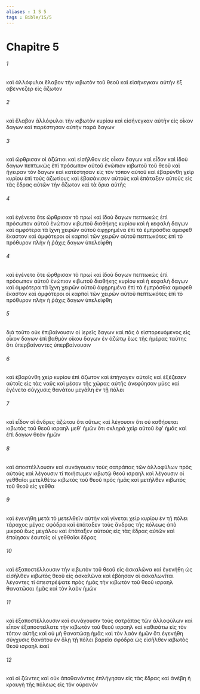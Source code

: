 ```yaml
---
aliases : 1 S 5
tags : Bible/1S/5
---
```


# Chapitre 5

###### 1
καὶ ἀλλόφυλοι ἔλαβον τὴν κιβωτὸν τοῦ θεοῦ καὶ εἰσήνεγκαν αὐτὴν ἐξ αβεννεζερ εἰς ἄζωτον
###### 2
καὶ ἔλαβον ἀλλόφυλοι τὴν κιβωτὸν κυρίου καὶ εἰσήνεγκαν αὐτὴν εἰς οἶκον δαγων καὶ παρέστησαν αὐτὴν παρὰ δαγων
###### 3
καὶ ὤρθρισαν οἱ ἀζώτιοι καὶ εἰσῆλθον εἰς οἶκον δαγων καὶ εἶδον καὶ ἰδοὺ δαγων πεπτωκὼς ἐπὶ πρόσωπον αὐτοῦ ἐνώπιον κιβωτοῦ τοῦ θεοῦ καὶ ἤγειραν τὸν δαγων καὶ κατέστησαν εἰς τὸν τόπον αὐτοῦ καὶ ἐβαρύνθη χεὶρ κυρίου ἐπὶ τοὺς ἀζωτίους καὶ ἐβασάνισεν αὐτοὺς καὶ ἐπάταξεν αὐτοὺς εἰς τὰς ἕδρας αὐτῶν τὴν ἄζωτον καὶ τὰ ὅρια αὐτῆς
###### 4
καὶ ἐγένετο ὅτε ὤρθρισαν τὸ πρωί καὶ ἰδοὺ δαγων πεπτωκὼς ἐπὶ πρόσωπον αὐτοῦ ἐνώπιον κιβωτοῦ διαθήκης κυρίου καὶ ἡ κεφαλὴ δαγων καὶ ἀμφότερα τὰ ἴχνη χειρῶν αὐτοῦ ἀφῃρημένα ἐπὶ τὰ ἐμπρόσθια αμαφεθ ἕκαστον καὶ ἀμφότεροι οἱ καρποὶ τῶν χειρῶν αὐτοῦ πεπτωκότες ἐπὶ τὸ πρόθυρον πλὴν ἡ ῥάχις δαγων ὑπελείφθη
###### 4
καὶ ἐγένετο ὅτε ὤρθρισαν τὸ πρωί καὶ ἰδοὺ δαγων πεπτωκὼς ἐπὶ πρόσωπον αὐτοῦ ἐνώπιον κιβωτοῦ διαθήκης κυρίου καὶ ἡ κεφαλὴ δαγων καὶ ἀμφότερα τὰ ἴχνη χειρῶν αὐτοῦ ἀφῃρημένα ἐπὶ τὰ ἐμπρόσθια αμαφεθ ἕκαστον καὶ ἀμφότεροι οἱ καρποὶ τῶν χειρῶν αὐτοῦ πεπτωκότες ἐπὶ τὸ πρόθυρον πλὴν ἡ ῥάχις δαγων ὑπελείφθη
###### 5
διὰ τοῦτο οὐκ ἐπιβαίνουσιν οἱ ἱερεῖς δαγων καὶ πᾶς ὁ εἰσπορευόμενος εἰς οἶκον δαγων ἐπὶ βαθμὸν οἴκου δαγων ἐν ἀζώτῳ ἕως τῆς ἡμέρας ταύτης ὅτι ὑπερβαίνοντες ὑπερβαίνουσιν
###### 6
καὶ ἐβαρύνθη χεὶρ κυρίου ἐπὶ ἄζωτον καὶ ἐπήγαγεν αὐτοῖς καὶ ἐξέζεσεν αὐτοῖς εἰς τὰς ναῦς καὶ μέσον τῆς χώρας αὐτῆς ἀνεφύησαν μύες καὶ ἐγένετο σύγχυσις θανάτου μεγάλη ἐν τῇ πόλει
###### 7
καὶ εἶδον οἱ ἄνδρες ἀζώτου ὅτι οὕτως καὶ λέγουσιν ὅτι οὐ καθήσεται κιβωτὸς τοῦ θεοῦ ισραηλ μεθ' ἡμῶν ὅτι σκληρὰ χεὶρ αὐτοῦ ἐφ' ἡμᾶς καὶ ἐπὶ δαγων θεὸν ἡμῶν
###### 8
καὶ ἀποστέλλουσιν καὶ συνάγουσιν τοὺς σατράπας τῶν ἀλλοφύλων πρὸς αὐτοὺς καὶ λέγουσιν τί ποιήσωμεν κιβωτῷ θεοῦ ισραηλ καὶ λέγουσιν οἱ γεθθαῖοι μετελθέτω κιβωτὸς τοῦ θεοῦ πρὸς ἡμᾶς καὶ μετῆλθεν κιβωτὸς τοῦ θεοῦ εἰς γεθθα
###### 9
καὶ ἐγενήθη μετὰ τὸ μετελθεῖν αὐτὴν καὶ γίνεται χεὶρ κυρίου ἐν τῇ πόλει τάραχος μέγας σφόδρα καὶ ἐπάταξεν τοὺς ἄνδρας τῆς πόλεως ἀπὸ μικροῦ ἕως μεγάλου καὶ ἐπάταξεν αὐτοὺς εἰς τὰς ἕδρας αὐτῶν καὶ ἐποίησαν ἑαυτοῖς οἱ γεθθαῖοι ἕδρας
###### 10
καὶ ἐξαποστέλλουσιν τὴν κιβωτὸν τοῦ θεοῦ εἰς ἀσκαλῶνα καὶ ἐγενήθη ὡς εἰσῆλθεν κιβωτὸς θεοῦ εἰς ἀσκαλῶνα καὶ ἐβόησαν οἱ ἀσκαλωνῖται λέγοντες τί ἀπεστρέψατε πρὸς ἡμᾶς τὴν κιβωτὸν τοῦ θεοῦ ισραηλ θανατῶσαι ἡμᾶς καὶ τὸν λαὸν ἡμῶν
###### 11
καὶ ἐξαποστέλλουσιν καὶ συνάγουσιν τοὺς σατράπας τῶν ἀλλοφύλων καὶ εἶπον ἐξαποστείλατε τὴν κιβωτὸν τοῦ θεοῦ ισραηλ καὶ καθισάτω εἰς τὸν τόπον αὐτῆς καὶ οὐ μὴ θανατώσῃ ἡμᾶς καὶ τὸν λαὸν ἡμῶν ὅτι ἐγενήθη σύγχυσις θανάτου ἐν ὅλῃ τῇ πόλει βαρεῖα σφόδρα ὡς εἰσῆλθεν κιβωτὸς θεοῦ ισραηλ ἐκεῖ
###### 12
καὶ οἱ ζῶντες καὶ οὐκ ἀποθανόντες ἐπλήγησαν εἰς τὰς ἕδρας καὶ ἀνέβη ἡ κραυγὴ τῆς πόλεως εἰς τὸν οὐρανόν
